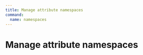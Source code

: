 ```yaml
---
title: Manage attribute namespaces
command: 
  name: namespaces
---
```


# Manage attribute namespaces
